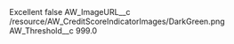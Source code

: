 <?xml version="1.0" encoding="UTF-8"?>
<CustomMetadata xmlns="http://soap.sforce.com/2006/04/metadata" xmlns:xsi="http://www.w3.org/2001/XMLSchema-instance" xmlns:xsd="http://www.w3.org/2001/XMLSchema">
    <label>Excellent</label>
    <protected>false</protected>
    <values>
        <field>AW_ImageURL__c</field>
        <value xsi:type="xsd:string">/resource/AW_CreditScoreIndicatorImages/DarkGreen.png</value>
    </values>
    <values>
        <field>AW_Threshold__c</field>
        <value xsi:type="xsd:double">999.0</value>
    </values>
</CustomMetadata>
